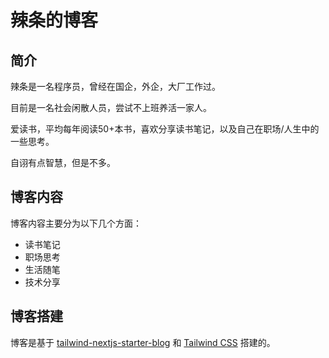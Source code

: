 
# 辣条的博客

## 简介

辣条是一名程序员，曾经在国企，外企，大厂工作过。

目前是一名社会闲散人员，尝试不上班养活一家人。

爱读书，平均每年阅读50+本书，喜欢分享读书笔记，以及自己在职场/人生中的一些思考。

自诩有点智慧，但是不多。

## 博客内容

博客内容主要分为以下几个方面：

- 读书笔记
- 职场思考
- 生活随笔
- 技术分享

## 博客搭建

博客是基于 [tailwind-nextjs-starter-blog](https://github.com/timlrx/tailwind-nextjs-starter-blog) 和 [Tailwind CSS](https://tailwindcss.com/) 搭建的。


